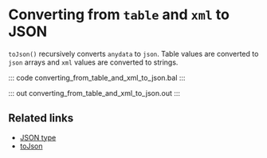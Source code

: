 # Converting from `table` and `xml` to JSON

`toJson()` recursively converts `anydata` to `json`. Table values are converted to ` json` arrays and `xml` values are converted to strings.

::: code converting_from_table_and_xml_to_json.bal :::

::: out converting_from_table_and_xml_to_json.out :::

## Related links
- [JSON type](/learn/by-example/json-type)
- [toJson](https://lib.ballerina.io/ballerina/lang.value/0.0.0/functions#toJson)